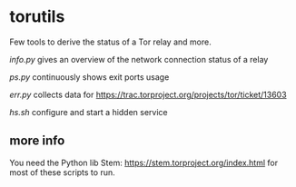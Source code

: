 # torutils
Few tools to derive the status of a Tor relay and more.

*info.py* gives an overview of the network connection status of a relay

*ps.py* continuously shows exit ports usage

*err.py* collects data for https://trac.torproject.org/projects/tor/ticket/13603

*hs.sh* configure and start a hidden service

## more info
You need the Python lib Stem: https://stem.torproject.org/index.html for most of these scripts to run.

